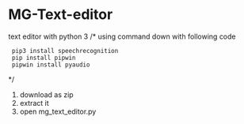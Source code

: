# MG-Text-editor
text editor with python 3
/*
     using command down with following code
     
     pip3 install speechrecognition
     pip install pipwin
     pipwin install pyaudio
*/
1. download as zip 
2. extract it
3. open mg_text_editor.py
